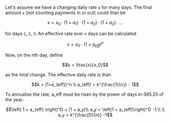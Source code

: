 Let's assume we have a changing daily rate `a` for many days.
The final amount `x` (not counting payments in or out) could than be 
```math
x = x_0 · (1+a_1)·(1+a_2)·(1+a_3)·…
```
for days `1`, `2`, `3`.
An effective rate over `n` days can be calculated
```math
x = x_0 · (1+a_{eff})^n
```

Now, on the nth day, define 
```math
k = \frac{x}{x_0}
```
as the total change.
The effective daily rate is than
```math
k = (1+a_{eff})^n \\
a_{eff} = k^{\frac{1}{n}} - 1
```

To annualise the rate, a_eff must be risen by the power of days `D`=365.25 of the year:
```math
\left( 1 + a_{eff} \right)^D = (1 + a_y)\\
a_y = \left(1 + a_{eff}\right)^D -1 \\
\\

a_y = k^{\frac{D}{n}} -1
```

